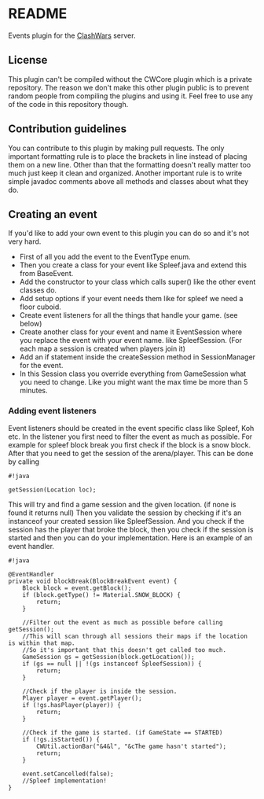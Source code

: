 # README #

Events plugin for the [ClashWars](http://clashwars.com) server.


## License ##

This plugin can't be compiled without the CWCore plugin which is a private repository.
The reason we don't make this other plugin public is to prevent random people from compiling the plugins and using it.
Feel free to use any of the code in this repository though.


## Contribution guidelines ##

You can contribute to this plugin by making pull requests.
The only important formatting rule is to place the brackets in line instead of placing them on a new line.
Other than that the formatting doesn't really matter too much just keep it clean and organized.
Another important rule is to write simple javadoc comments above all methods and classes about what they do.


## Creating an event ##

If you'd like to add your own event to this plugin you can do so and it's not very hard.
* First of all you add the event to the EventType enum.
* Then you create a class for your event like Spleef.java and extend this from BaseEvent.
* Add the constructor to your class which calls super() like the other event classes do.
* Add setup options if your event needs them like for spleef we need a floor cuboid.
* Create event listeners for all the things that handle your game. (see below)
* Create another class for your event and name it EventSession where you replace the event with your event name. like SpleefSession. (For each map a session is created when players join it)
* Add an if statement inside the createSession method in SessionManager for the event.
* In this Session class you override everything from GameSession what you need to change. Like you might want the max time be more than 5 minutes.

### Adding event listeners ###
Event listeners should be created in the event specific class like Spleef, Koh etc.
In the listener you first need to filter the event as much as possible.
For example for spleef block break you first check if the block is a snow block.
After that you need to get the session of the arena/player.
This can be done by calling 
```
#!java

getSession(Location loc);
```
This will try and find a game session and the given location. (if none is found it returns null)
Then you validate the session by checking if it's an instanceof your created session like SpleefSession.
And you check if the session has the player that broke the block, then you check if the session is started and then you can do your implementation.
Here is an example of an event handler.


```
#!java

@EventHandler
private void blockBreak(BlockBreakEvent event) {
    Block block = event.getBlock();
    if (block.getType() != Material.SNOW_BLOCK) {
        return;
    }

    //Filter out the event as much as possible before calling getSession();
    //This will scan through all sessions their maps if the location is within that map.
    //So it's important that this doesn't get called too much.
    GameSession gs = getSession(block.getLocation());
    if (gs == null || !(gs instanceof SpleefSession)) {
        return;
    }

    //Check if the player is inside the session.
    Player player = event.getPlayer();
    if (!gs.hasPlayer(player)) {
        return;
    }

    //Check if the game is started. (if GameState == STARTED)
    if (!gs.isStarted()) {
        CWUtil.actionBar("&4&l", "&cThe game hasn't started");
        return;
    }

    event.setCancelled(false);
    //Spleef implementation!
} 
```
